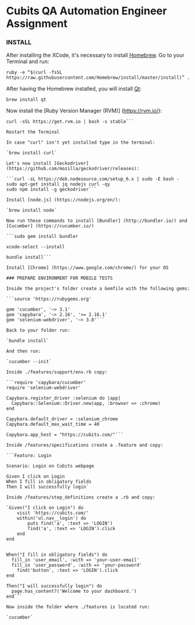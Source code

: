 # Cubits QA Automation Engineer Assignment

### INSTALL 

After installing the XCode, it's necessary to install [Homebrew](https://brew.sh/). Go to your Terminal and run:

`ruby -e “$(curl -fsSL https://raw.githubusercontent.com/Homebrew/install/master/install)” .` 

After having the Homebrew installed, you will install [Qt](https://www.qt.io/):

`brew install qt`

Now install the [Ruby Version Manager (RVM)] (https://rvm.io/):

```gpg --keyserver hkp://keys.gnupg.net --recv-keys 409B6B1796C275462A1703113804BB82D39DC0E3
curl -sSL https://get.rvm.io | bash -s stable```

Restart the Terminal

In case "curl" isn't yet installed type in the terminal: 

`brew install curl`

Let's now install [Geckodriver] (https://github.com/mozilla/geckodriver/releases):

```curl -sL https://deb.nodesource.com/setup_6.x | sudo -E bash -
sudo apt-get install jq nodejs curl -qy
sudo npm install -g geckodriver```

Install [node.js] (https://nodejs.org/en/):

`brew install node`

Now run these commands to install [Bundler] (http://bundler.io/) and [Cucumber] (https://cucumber.io/)	

```sudo gem install bundler

xcode-select --install

bundle install```

Install [Chrome] (https://www.google.com/chrome/) for your OS

### PREPARE ENVIRONMENT FOR MOBILE TESTS

Inside the project's folder create a Gemfile with the following gems:

```source 'https://rubygems.org'

gem 'cucumber', '~> 3.1'
gem 'capybara', '~> 2.16', '>= 2.16.1'
gem 'selenium-webdriver', '~> 3.8'```

Back to your folder run:

`bundle install`

And then run:

`cucumber --init`

Inside ./features/support/env.rb copy:

```require 'capybara/cucumber'
require 'selenium-webdriver'

Capybara.register_driver :selenium do |app|
  Capybara::Selenium::Driver.new(app, :browser => :chrome)
end

Capybara.default_driver = :selenium_chrome
Capybara.default_max_wait_time = 40
 	 
Capybara.app_host = "https://cubits.com/"```	

Inside /features/specifications create a .feature and copy:

```Feature: Login

Scenario: Login on Cubits webpage   

Given I click on Login
When I fill in obligatory fields
Then I will successfully login`

Inside /features/step_definitions create a .rb and copy:

`Given("I click on Login") do
	visit 'https://cubits.com/'
	within('ul.nav__login') do
		puts find('a', :text => 'LOGIN')
		find('a', :text => 'LOGIN').click
	end
end


When("I fill in obligatory fields") do
  fill_in 'user_email', :with => 'your-user-email'
  fill_in 'user_password', :with => 'your-password'
  	find('button', :text => 'LOGIN').click
end

Then("I will successfully login") do
  page.has_content?('Welcome to your dashboard.')
end```

Now inside the folder where ./features is located run:

`cucumber`


